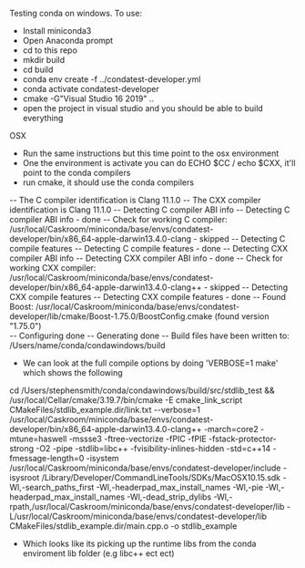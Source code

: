Testing conda on windows. To use:
- Install miniconda3
- Open Anaconda prompt
- cd to this repo
- mkdir build
- cd build
- conda env create -f ../condatest-developer.yml
- conda activate condatest-developer
- cmake -G"Visual Studio 16 2019" ..
- open the project in visual studio and you should be able to build everything


OSX

- Run the same instructions but this time point to the osx environment 
- One the environment is activate you can do ECHO $CC / echo $CXX, it'll point to the conda compilers
- run cmake, it should use the conda compilers


-- The C compiler identification is Clang 11.1.0
-- The CXX compiler identification is Clang 11.1.0
-- Detecting C compiler ABI info
-- Detecting C compiler ABI info - done
-- Check for working C compiler: /usr/local/Caskroom/miniconda/base/envs/condatest-developer/bin/x86_64-apple-darwin13.4.0-clang - skipped
-- Detecting C compile features
-- Detecting C compile features - done
-- Detecting CXX compiler ABI info
-- Detecting CXX compiler ABI info - done
-- Check for working CXX compiler: /usr/local/Caskroom/miniconda/base/envs/condatest-developer/bin/x86_64-apple-darwin13.4.0-clang++ - skipped
-- Detecting CXX compile features
-- Detecting CXX compile features - done
-- Found Boost: /usr/local/Caskroom/miniconda/base/envs/condatest-developer/lib/cmake/Boost-1.75.0/BoostConfig.cmake (found version "1.75.0")  
-- Configuring done
-- Generating done
-- Build files have been written to: /Users/name/conda/condawindows/build

- We can look at the full compile options by doing 'VERBOSE=1 make' which shows the following

cd /Users/stephensmith/conda/condawindows/build/src/stdlib_test && /usr/local/Cellar/cmake/3.19.7/bin/cmake -E cmake_link_script CMakeFiles/stdlib_example.dir/link.txt --verbose=1
/usr/local/Caskroom/miniconda/base/envs/condatest-developer/bin/x86_64-apple-darwin13.4.0-clang++ -march=core2 -mtune=haswell -mssse3 -ftree-vectorize -fPIC -fPIE -fstack-protector-strong -O2 -pipe -stdlib=libc++ -fvisibility-inlines-hidden -std=c++14 -fmessage-length=0 -isystem /usr/local/Caskroom/miniconda/base/envs/condatest-developer/include -isysroot /Library/Developer/CommandLineTools/SDKs/MacOSX10.15.sdk -Wl,-search_paths_first -Wl,-headerpad_max_install_names -Wl,-pie -Wl,-headerpad_max_install_names -Wl,-dead_strip_dylibs -Wl,-rpath,/usr/local/Caskroom/miniconda/base/envs/condatest-developer/lib -L/usr/local/Caskroom/miniconda/base/envs/condatest-developer/lib CMakeFiles/stdlib_example.dir/main.cpp.o -o stdlib_example 

- Which looks like its picking up the runtime libs from the conda enviroment lib folder (e.g libc++ ect ect)
